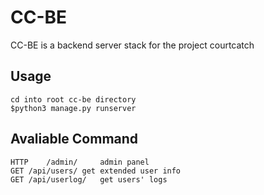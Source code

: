# CC-BE

CC-BE is a backend server stack for the project courtcatch


## Usage

	cd into root cc-be directory
	$python3 manage.py runserver

## Avaliable Command

	HTTP	/admin/ 	admin panel
	GET	/api/users/	get extended user info
	GET	/api/userlog/	get users' logs
